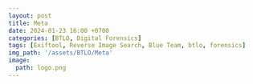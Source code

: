 ```yaml
---
layout: post
title: Meta 
date: 2024-01-23 16:00 +0700
categories: [BTLO, Digital Forensics]
tags: [Exiftool, Reverse Image Search, Blue Team, btlo, forensics]     # TAG names should always be lowercase
img_path: '/assets/BTLO/Meta'
image: 
  path: logo.png
--- 
```

